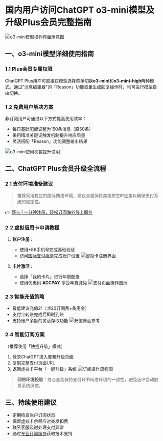 # 国内用户访问ChatGPT o3-mini模型及升级Plus会员完整指南

![o3-mini模型操作界面示意图](https://bbtdd.com/wp-content/uploads/img/438087326845.webp)

## 一、o3-mini模型详细使用指南

### 1.1 Plus会员专属权限
ChatGPT Plus用户可直接在模型选择菜单切换**o3-mini**和**o3-mini-high**两种模式。通过"消息编辑器"的「Reason」功能或重生成回复操作时，均可进行模型自由切换。

### 1.2 免费用户解决方案
非订阅用户可通过以下方式提高使用效率：
- 每日基础配额调整为150条消息（原50条）
- 采用精准关键词触发机制提升响应质量
- 灵活搭配「Reason」功能调整输出结果

![o3-mini使用次数提升说明](https://bbtdd.com/wp-content/uploads/img/351461264774713.webp)

## 二、ChatGPT Plus会员升级全流程

### 2.1 支付环境准备建议
> 推荐采用稳定的国际网络环境，建议全程保持美国原生IP连接以确保支付系统的稳定性。

👉 [野卡 | 一分钟注册，轻松订阅海外线上服务](https://bbtdd.com/yeka)

### 2.2 虚拟信用卡申请教程
1. **账户注册**：
   - 使用+86手机号完成基础验证
   - 访问[国际支付服务](https://bbtdd.com/yeka)完成账户设置
   ![虚拟卡注册界面](https://bbtdd.com/wp-content/uploads/img/263469152496549.webp)

2. **卡片激活**：
   - 选择「我的卡片」进行年限配置
   - 使用优惠码 **ACCPAY** 享受年费减免
   ![支付页面操作图示](https://bbtdd.com/wp-content/uploads/img/366272639639.webp)

### 2.3 智能充值策略
- 最低建议充值21$（含20$订阅费+备用金）
- 支付宝转账完成后即时到账
- 支持账户余额的灵活存取功能
![充值界面参考](https://bbtdd.com/wp-content/uploads/img/3887725837.webp)

### 2.4 智能订阅方案
（推荐使用「快捷升级」模式）
1. 登录ChatGPT进入套餐升级页面
2. 复制完整支付页面URL
3. 返回虚拟卡平台「一键升级」系统
![订阅操作流程图](https://bbtdd.com/wp-content/uploads/img/981816677132.webp)

> **网络环境校验**：务必全程保持支付环节网络环境的一致性，避免因IP变动触发系统风控。

## 三、持续使用建议
- 定期检查账户订阅状态
- 保留虚拟卡余额应对突发扣费
- 联系客服及时处理支付异常
- 通过[专业订阅服务](https://bbtdd.com/yeka)获取技术支持